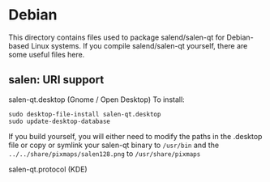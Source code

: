 
Debian
====================
This directory contains files used to package salend/salen-qt
for Debian-based Linux systems. If you compile salend/salen-qt yourself, there are some useful files here.

## salen: URI support ##


salen-qt.desktop  (Gnome / Open Desktop)
To install:

	sudo desktop-file-install salen-qt.desktop
	sudo update-desktop-database

If you build yourself, you will either need to modify the paths in
the .desktop file or copy or symlink your salen-qt binary to `/usr/bin`
and the `../../share/pixmaps/salen128.png` to `/usr/share/pixmaps`

salen-qt.protocol (KDE)

